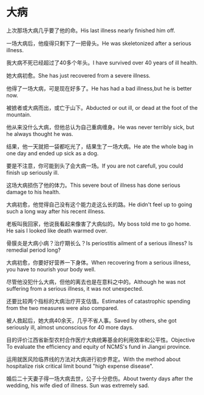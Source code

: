 # 大病

<p><span class="chinese">上次那场大病几乎要了他的命。</span><span class="english">His last illness nearly finished him off.</span></p>

<p><span class="chinese">一场大病后，他瘦得只剩下了一把骨头。</span><span class="english">He was skeletonized after a serious illness.</span></p>

<p><span class="chinese">我大病不死已经超过了40多个年头。</span><span class="english">I have survived over 40 years of ill health.</span></p>

<p><span class="chinese">她大病初愈。</span><span class="english">She has just recovered from a severe illness.</span></p>

<p><span class="chinese">他得了一场大病，可是现在好多了。</span><span class="english">He has had a bad illness,but he is better now.</span></p>

<p><span class="chinese">被掳者或大病而出，或亡于山下。</span><span class="english">Abducted or out ill, or dead at the foot of the mountain.</span></p>

<p><span class="chinese">他从来没什么大病，但他总认为自己重病缠身。</span><span class="english">He was never terribly sick, but he always thought he was.</span></p>

<p><span class="chinese">结果，他一天就把一袋都吃光了，结果生了一场大病。</span><span class="english">He ate the whole bag in one day and ended up sick as a dog.</span></p>

<p><span class="chinese">要是不注意，你可能到头了会大病一场。</span><span class="english">If you are not carefull, you could finish up seriously ill.</span></p>

<p><span class="chinese">这场大病损伤了他的体力。</span><span class="english">This severe bout of illness has done serious damage to his health.</span></p>

<p><span class="chinese">大病初愈，他觉得自己没有这个能力走这么长的路。</span><span class="english">He didn't feel up to going such a long way after his recent illness.</span></p>

<p><span class="chinese">老板叫我回家，他说我看起来像害了大病似的。</span><span class="english">My boss told me to go home. He sais I looked like death warmed over.</span></p>

<p><span class="chinese">骨膜炎是大病小病？治疗期长么？</span><span class="english">Is periostitis ailment of a serious illness? Is remedial period long?</span></p>

<p><span class="chinese">大病初愈，你要好好营养一下身体。</span><span class="english">When recovering from a serious illness, you have to nourish your body well.</span></p>

<p><span class="chinese">尽管他没犯什么大病，但他的离去也是在意料之中的。</span><span class="english">Although he was not suffering from a serious illness, it was not unexpected.</span></p>

<p><span class="chinese">还要比较两个指标的大病治疗开支估值。</span><span class="english">Estimates of catastrophic spending from the two measures were also compared.</span></p>

<p><span class="chinese">被人救起后，她大病40余天，几乎不省人事。</span><span class="english">Saved by others, she got seriously ill, almost unconscious for 40 more days.</span></p>

<p><span class="chinese">目的评价江西省新型农村合作医疗大病统筹基金的利用效率和公平性。</span><span class="english">Objective To evaluate the efficiency and equity of NCMS's fund in Jiangxi province.</span></p>

<p><span class="chinese">运用就医风险临界线的方法对大病进行初步界定。</span><span class="english">With the method about hospitalize risk critical limit bound "high expense disease".</span></p>

<p><span class="chinese">婚后二十天妻子得一场大病去世，公子十分悲伤。</span><span class="english">About twenty days after the wedding, his wife died of illness. Sun was extremely sad.</span></p>

